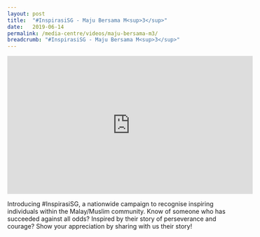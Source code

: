 ```yaml
---
layout: post
title:  "#InspirasiSG - Maju Bersama M<sup>3</sup>"
date:   2019-06-14
permalink: /media-centre/videos/maju-bersama-m3/
breadcrumb: "#InspirasiSG - Maju Bersama M<sup>3</sup>"
---
```


<div class="bp-youtube">
<iframe width="560" height="315" src="https://www.youtube.com/embed/Ln9v8g_36ss" frameborder="0" allow="accelerometer; autoplay; encrypted-media; gyroscope; picture-in-picture" allowfullscreen></iframe>
</div>

Introducing #InspirasiSG, a nationwide campaign to recognise inspiring individuals within the Malay/Muslim community. Know of someone who has succeeded against all odds? Inspired by their story of perseverance and courage? Show your appreciation by sharing with us their story!
